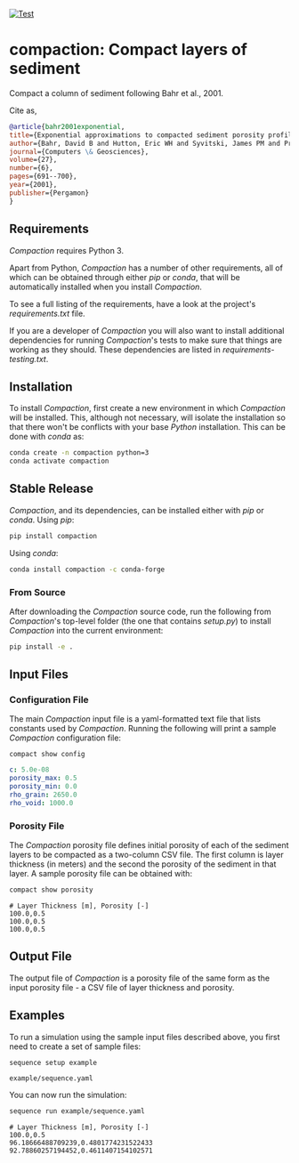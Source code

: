[![Test][test_badge]][test_workflow]


# compaction: Compact layers of sediment

Compact a column of sediment following Bahr et al., 2001.

Cite as,

```bibtex
@article{bahr2001exponential,
title={Exponential approximations to compacted sediment porosity profiles},
author={Bahr, David B and Hutton, Eric WH and Syvitski, James PM and Pratson, Lincoln F},
journal={Computers \& Geosciences},
volume={27},
number={6},
pages={691--700},
year={2001},
publisher={Pergamon}
}
```

## Requirements

*Compaction* requires Python 3.

Apart from Python, *Compaction* has a number of other requirements, all of which
can be obtained through either *pip* or *conda*, that will be automatically
installed when you install *Compaction*.

To see a full listing of the requirements, have a look at the project's
*requirements.txt* file.

If you are a developer of *Compaction* you will also want to install
additional dependencies for running *Compaction*'s tests to make sure
that things are working as they should. These dependencies are listed
in *requirements-testing.txt*.

## Installation

To install *Compaction*, first create a new environment in
which *Compaction* will be installed. This, although not necessary, will
isolate the installation so that there won't be conflicts with your
base *Python* installation. This can be done with *conda* as:

```bash
conda create -n compaction python=3
conda activate compaction
```

## Stable Release

*Compaction*, and its dependencies, can be installed either with *pip*
or *conda*. Using *pip*:

```bash
pip install compaction
```

Using *conda*:

```bash
conda install compaction -c conda-forge
```

### From Source

After downloading the *Compaction* source code, run the following from
*Compaction*'s top-level folder (the one that contains *setup.py*) to
install *Compaction* into the current environment:

```bash
pip install -e .
```

## Input Files

### Configuration File

The main *Compaction* input file is a yaml-formatted text file that lists
constants used by *Compaction*. Running the following will print a sample
*Compaction* configuration file:

```
compact show config
```

```yaml
c: 5.0e-08
porosity_max: 0.5
porosity_min: 0.0
rho_grain: 2650.0
rho_void: 1000.0
```

### Porosity File

The *Compaction* porosity file defines initial porosity of each of the
sediment layers to be compacted as a two-column CSV file. The first
column is layer thickness (in meters) and the second the porosity of
the sediment in that layer. A sample porosity file can be obtained with:

```bash
compact show porosity
```

```
# Layer Thickness [m], Porosity [-]
100.0,0.5
100.0,0.5
100.0,0.5
```

## Output File

The output file of *Compaction* is a porosity file of the same form as
the input porosity file - a CSV file of layer thickness and porosity.

## Examples

To run a simulation using the sample input files described above, you first
need to create a set of sample files:

```
sequence setup example
```

```
example/sequence.yaml
```

You can now run the simulation:

```bash
sequence run example/sequence.yaml
```

```
# Layer Thickness [m], Porosity [-]
100.0,0.5
96.18666488709239,0.4801774231522433
92.78860257194452,0.4611407154102571
```

[test_badge]: https://github.com/mcflugen/compaction/actions/workflows/test.yml/badge.svg
[test_workflow]: https://github.com/mcflugen/compaction/actions/workflows/test.yml
